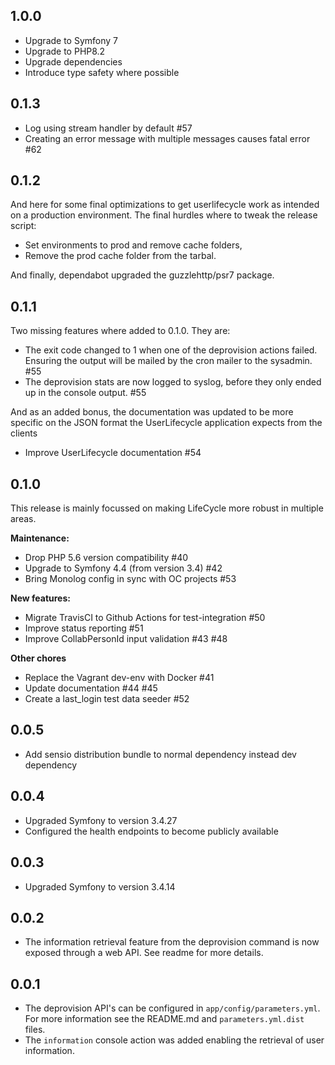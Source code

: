 ## 1.0.0
- Upgrade to Symfony 7
- Upgrade to PHP8.2
- Upgrade dependencies
- Introduce type safety where possible

## 0.1.3
- Log using stream handler by default #57
- Creating an error message with multiple messages causes fatal error #62

## 0.1.2
And here for some final optimizations to get userlifecycle work as intended on a production environment. The final 
hurdles where to tweak the release script:
 - Set environments to prod and remove cache folders,
 - Remove the prod cache folder from the tarbal.

And finally, dependabot upgraded the guzzlehttp/psr7 package. 

## 0.1.1
Two missing features where added to 0.1.0. They are:

- The exit code changed to 1 when one of the deprovision actions failed. Ensuring the output will be mailed by the 
  cron mailer to the sysadmin.  #55
- The deprovision stats are now logged to syslog, before they only ended up in the console output.  #55

And as an added bonus, the documentation was updated to be more specific on the JSON format the UserLifecycle 
application expects from the clients

- Improve UserLifecycle documentation #54

## 0.1.0
This release is mainly focussed on making LifeCycle more robust in multiple areas.

**Maintenance:** 
- Drop PHP 5.6 version compatibility #40
- Upgrade to Symfony 4.4 (from version 3.4) #42
- Bring Monolog config in sync with OC projects #53

**New features:**
- Migrate TravisCI to Github Actions for test-integration #50
- Improve status reporting #51
- Improve CollabPersonId input validation #43 #48

**Other chores**
- Replace the Vagrant dev-env with Docker #41
- Update documentation #44 #45
- Create a last_login test data seeder #52

## 0.0.5
 - Add sensio distribution bundle to normal dependency instead dev dependency

## 0.0.4
 - Upgraded Symfony to version 3.4.27
 - Configured the health endpoints to become publicly available

## 0.0.3
 - Upgraded Symfony to version 3.4.14

## 0.0.2
 - The information retrieval feature from the deprovision command is now exposed through a web API. See readme for more details. 

## 0.0.1
 - The deprovision API's can be configured in `app/config/parameters.yml`. For more information see the README.md and `parameters.yml.dist` files.
 - The `information` console action was added enabling the retrieval of user information.
